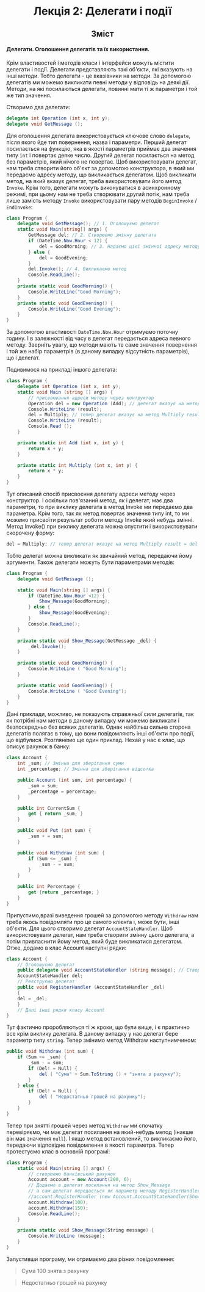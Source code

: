 <h1 align="center"> Лекція 2: Делегати і події </h1>

<h2 align="center"> Зміст </h2>

#### Делегати. Оголошення делегатів та їх використання.
Крім властивостей і методів класи і інтерфейси можуть містити делегати і події. Делегати представляють такі об'єкти, які вказують на інші методи. Тобто делегати - це вказівники на методи. За допомогою делегатів ми можемо викликати певні методи у відповідь на деякі дії.
Методи, на які посилаються делегати, повинні мати ті ж параметри і той же тип значення.

Створимо два делегати:
```cs
delegate int Operation (int x, int y);
delegate void GetMessage ();
```


Для оголошення делегата використовується ключове слово `delegate`, після якого йде тип повернення, назва і параметри. Перший делегат посилається на функцію, яка в якості параметрів приймає два значення типу `int` і повертає деяке число. Другий делегат посилається на метод без параметрів, який нічого не повертає.
Щоб використовувати делегат, нам треба створити його об'єкт за допомогою конструктора, в який ми передаємо адресу методу, що викликається делегатом. Щоб викликати метод, на який вказує делегат, треба використовувати його метод `Invoke`. Крім того, делегати можуть виконуватися в асинхронному режимі, при цьому нам не треба створювати другий потік, нам треба лише замість методу `Invoke` використовувати пару методів `BeginInvoke` / `EndInvoke`:
```cs
class Program {
    delegate void GetMessage(); // 1. Оголошуємо делегат
    static void Main(string[] args) {
        GetMessage del; // 2. Створюємо змінну делегата
        if (DateTime.Now.Hour < 12) {
            del = GoodMorning; // 3. Надаємо цієї змінної адресу методу }
        } else {
            del = GoodEvening;
        }
        del.Invoke(); // 4. Викликаємо метод
        Console.ReadLine();
    }
    private static void GoodMorning() {
        Console.WriteLine("Good Morning");
    }
    private static void GoodEvening() {
        Console.WriteLine("Good Evening");
    }
}
```


За допомогою властивості `DateTime.Now.Hour` отримуємо поточну годину. І в залежності від часу в делегат передається адреса певного методу. Зверніть увагу, що методи мають те саме значення повернення і той же набір параметрів (в даному випадку відсутність параметрів), що і делегат.

Подивимося на прикладі іншого делегата:
```cs
class Program {
    delegate int Operation (int x, int y);
    static void Main (string [] args) {
        // присвоювання адреси методу через контруктор
        Operation del = new Operation (Add); // делегат вказує на метод Add int result = del.Invoke (4,5);
        Console.WriteLine (result);
        del = Multiply; // тепер делегат вказує на метод Multiply result = del.Invoke (4, 5);
        Console.WriteLine (result);
        Console.Read ();
    }

    private static int Add (int x, int y) {
        return x + y;
    }

    private static int Multiply (int x, int y) {
        return x * y;
    }
}
```


Тут описаний спосіб присвоєння делегату адреси методу через конструктор. І оскільки пов'язаний метод, як і делегат, має два параметри, то при виклику делегата в метод Invoke ми передаємо два параметра. Крім того, так як метод повертає значення типу int, то ми можемо присвоїти результат роботи методу Invoke який небудь змінні. Метод Invoke() при виклику делегата можна опустити і використовувати скорочену форму:
```cs
del = Multiply; // тепер делегат вказує на метод Multiply result = del (4, 5);
```


Тобто делегат можна викликати як звичайний метод, передаючи йому аргументи. Також делегати можуть бути параметрами методів:
```cs
class Program {
    delegate void GetMessage ();

    static void Main(string [] args) {
        if (DateTime.Now.Hour <12) {
            Show_Message(GoodMorning);
        } else {
            Show_Message(GoodEvening);
        }
        Console.ReadLine();
    }

    private static void Show_Message(GetMessage _del) {
        _del.Invoke();
    }

    private static void GoodMorning() {
        Console.WriteLine ( "Good Morning");
    }

    private static void GoodEvening() {
        Console.WriteLine ( "Good Evening");
    }
}
```


Дані приклади, можливо, не показують справжньої сили делегатів, так як потрібні нам методи в даному випадку ми можемо викликати і безпосередньо без всяких делегатів. Однак найбільш сильна сторона делегатів полягає в тому, що вони повідомляють інші об'єкти про події, що відбулися.
Розглянемо ще один приклад. Нехай у нас є клас, що описує рахунок в банку:
```cs
class Account {
    int _sum; // Змінна для зберігання суми
    int _percentage; // Змінна для зберігання відсотка

    public Account (int sum, int percentage) {
        _sum = sum;
        _percentage = percentage;
    }

    public int CurrentSum {
        get { return _sum; }
    }

    public void Put (int sum) {
        _sum + = sum;
    }

    public void Withdraw (int sum) {
        if (Sum <= _sum) {
            _sum - = sum;
        }
    }

    public int Percentage {
        get {return _percentage; }
    }
}
```


Припустимо,вразі виведення грошей за допомогою методу `Withdraw` нам треба якось повідомляти про це самого клієнта і, може бути, інші об'єкти. Для цього створимо делегат `AccountStateHandler`. Щоб використовувати делегат, нам треба створити змінну цього делегата, а потім привласнити йому метод, який буде викликатися делегатом.
Отже, додамо в клас Account наступні рядки:
```cs
class Account {
    // Оголошуємо делегат
    public delegate void AccountStateHandler (string message); // Створюємо змінну делегата
    AccountStateHandler del;
    // Реєструємо делегат
    public void RegisterHandler (AccountStateHandler _del)
    {
    del = _del;
    }
    // Далі інші рядки класу Account
}
```


Тут фактично проробляються ті ж кроки, що були вище, і є практично все крім виклику делегата. В даному випадку у нас делегат бере параметр типу `string`.
Тепер змінимо метод Withdraw наступнимчином:
```cs
public void Withdraw (int sum) {
    if (Sum <= _sum) {
        _sum - = sum;
        if (Del! = Null) {
            del ( "Сума" + Sum.ToString () + "знята з рахунку");
        }
    } else {
        if (Del! = Null) {
            del ( "Недостатньо грошей на рахунку");
        }
    }
}
```


Тепер при знятті грошей через метод `Withdraw` ми спочатку перевіряємо, чи має делегат посилання на який-небудь метод (інакше він має значення `null`). І якщо метод встановлений, то викликаємо його, передаючи відповідне повідомлення в якості параметра.
Тепер протестуємо клас в основній програмі:
```cs
class Program {
    static void Main(string [] args) {
        // створюємо банківський рахунок
        Account account = new Account(200, 6);
        // Додаємо в делегат посилання на метод Show_Message
        // а сам делегат передається як параметр методу RegisterHandler 
        //account.RegisterHandler (new Account.AccountStateHandler(Show_Message)); // Два рази поспіль намагаємося зняти гроші
        account.Withdraw(100);
        account.Withdraw(150);
        Console.ReadLine();
    }

    private static void Show_Message(String message) {
        Console.WriteLine (message);
    }
}
```
Запустивши програму, ми отримаємо два різних повідомлення:
> Сума 100 знята з рахунку

> Недостатньо грошей на рахунку